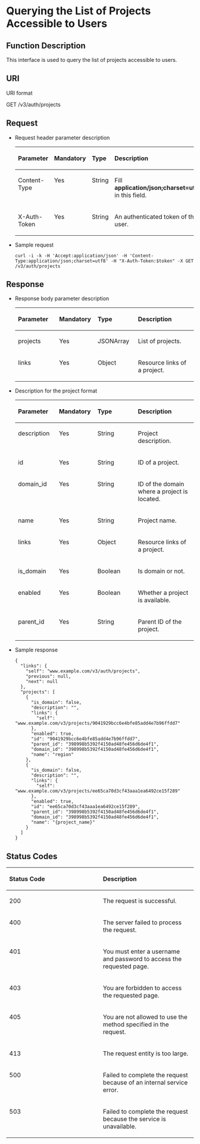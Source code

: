 # Querying the List of Projects Accessible to Users<a name="en-us_topic_0057845558"></a>

## Function Description<a name="section37234380165120"></a>

This interface is used to query the list of projects accessible to users.

## URI<a name="section61801097192146"></a>

URI format

GET /v3/auth/projects

## Request<a name="section63890395165120"></a>

-   Request header parameter description

    <a name="table6220953919369"></a>
    <table><thead align="left"><tr id="row5697606319369"><th class="cellrowborder" valign="top" width="22.88%" id="mcps1.1.5.1.1"><p id="p5527391819369"><a name="p5527391819369"></a><a name="p5527391819369"></a><strong id="a6f95694edbbb43d8a152536754b86c82"><a name="a6f95694edbbb43d8a152536754b86c82"></a><a name="a6f95694edbbb43d8a152536754b86c82"></a>Parameter</strong></p>
    </th>
    <th class="cellrowborder" valign="top" width="21.81%" id="mcps1.1.5.1.2"><p id="p4800235119369"><a name="p4800235119369"></a><a name="p4800235119369"></a><strong id="a105e6ed8c3de4c5a9dde97ae5a71071e_1"><a name="a105e6ed8c3de4c5a9dde97ae5a71071e_1"></a><a name="a105e6ed8c3de4c5a9dde97ae5a71071e_1"></a>Mandatory</strong></p>
    </th>
    <th class="cellrowborder" valign="top" width="22.48%" id="mcps1.1.5.1.3"><p id="p6298525419369"><a name="p6298525419369"></a><a name="p6298525419369"></a><strong id="a703d34a49a2f4162bc1a1a439f655f95_1"><a name="a703d34a49a2f4162bc1a1a439f655f95_1"></a><a name="a703d34a49a2f4162bc1a1a439f655f95_1"></a>Type</strong></p>
    </th>
    <th class="cellrowborder" valign="top" width="32.83%" id="mcps1.1.5.1.4"><p id="p153191219369"><a name="p153191219369"></a><a name="p153191219369"></a><strong id="a76acf34e8e7b48948763ec1b460ad92f"><a name="a76acf34e8e7b48948763ec1b460ad92f"></a><a name="a76acf34e8e7b48948763ec1b460ad92f"></a>Description</strong></p>
    </th>
    </tr>
    </thead>
    <tbody><tr id="row61263798114243"><td class="cellrowborder" valign="top" width="22.88%" headers="mcps1.1.5.1.1 "><p id="p3477825114246"><a name="p3477825114246"></a><a name="p3477825114246"></a>Content-Type</p>
    </td>
    <td class="cellrowborder" valign="top" width="21.81%" headers="mcps1.1.5.1.2 "><p id="p13268390114246"><a name="p13268390114246"></a><a name="p13268390114246"></a>Yes</p>
    </td>
    <td class="cellrowborder" valign="top" width="22.48%" headers="mcps1.1.5.1.3 "><p id="p997820114246"><a name="p997820114246"></a><a name="p997820114246"></a>String</p>
    </td>
    <td class="cellrowborder" valign="top" width="32.83%" headers="mcps1.1.5.1.4 "><p id="p13714602114246"><a name="p13714602114246"></a><a name="p13714602114246"></a>Fill <strong id="b842352706161331"><a name="b842352706161331"></a><a name="b842352706161331"></a>application/json;charset=utf8</strong> in this field.</p>
    </td>
    </tr>
    <tr id="row1297318319369"><td class="cellrowborder" valign="top" width="22.88%" headers="mcps1.1.5.1.1 "><p id="p5165841919369"><a name="p5165841919369"></a><a name="p5165841919369"></a>X-Auth-Token</p>
    </td>
    <td class="cellrowborder" valign="top" width="21.81%" headers="mcps1.1.5.1.2 "><p id="p2358241119369"><a name="p2358241119369"></a><a name="p2358241119369"></a>Yes</p>
    </td>
    <td class="cellrowborder" valign="top" width="22.48%" headers="mcps1.1.5.1.3 "><p id="p3112715219369"><a name="p3112715219369"></a><a name="p3112715219369"></a>String</p>
    </td>
    <td class="cellrowborder" valign="top" width="32.83%" headers="mcps1.1.5.1.4 "><p id="p3310810221217"><a name="p3310810221217"></a><a name="p3310810221217"></a>An authenticated token of the user.</p>
    </td>
    </tr>
    </tbody>
    </table>

-   Sample request

    ```
    curl -i -k -H 'Accept:application/json' -H 'Content-Type:application/json;charset=utf8' -H "X-Auth-Token:$token" -X GET /v3/auth/projects
    ```


## Response<a name="section23133376165120"></a>

-   Response body parameter description

    <a name="table61864177165120"></a>
    <table><thead align="left"><tr id="row53394193165120"><th class="cellrowborder" valign="top" width="23.01%" id="mcps1.1.5.1.1"><p id="p29962347165120"><a name="p29962347165120"></a><a name="p29962347165120"></a><strong id="b9413284164823"><a name="b9413284164823"></a><a name="b9413284164823"></a>Parameter</strong></p>
    </th>
    <th class="cellrowborder" valign="top" width="21.55%" id="mcps1.1.5.1.2"><p id="p11031025165120"><a name="p11031025165120"></a><a name="p11031025165120"></a><strong id="a105e6ed8c3de4c5a9dde97ae5a71071e_3"><a name="a105e6ed8c3de4c5a9dde97ae5a71071e_3"></a><a name="a105e6ed8c3de4c5a9dde97ae5a71071e_3"></a>Mandatory</strong></p>
    </th>
    <th class="cellrowborder" valign="top" width="22.61%" id="mcps1.1.5.1.3"><p id="p21097869165120"><a name="p21097869165120"></a><a name="p21097869165120"></a><strong id="a703d34a49a2f4162bc1a1a439f655f95_3"><a name="a703d34a49a2f4162bc1a1a439f655f95_3"></a><a name="a703d34a49a2f4162bc1a1a439f655f95_3"></a>Type</strong></p>
    </th>
    <th class="cellrowborder" valign="top" width="32.83%" id="mcps1.1.5.1.4"><p id="p31205796165120"><a name="p31205796165120"></a><a name="p31205796165120"></a><strong id="b50726443164823"><a name="b50726443164823"></a><a name="b50726443164823"></a>Description</strong></p>
    </th>
    </tr>
    </thead>
    <tbody><tr id="row44641568165120"><td class="cellrowborder" valign="top" width="23.01%" headers="mcps1.1.5.1.1 "><p id="p59197289165120"><a name="p59197289165120"></a><a name="p59197289165120"></a>projects</p>
    </td>
    <td class="cellrowborder" valign="top" width="21.55%" headers="mcps1.1.5.1.2 "><p id="p30251110165120"><a name="p30251110165120"></a><a name="p30251110165120"></a>Yes</p>
    </td>
    <td class="cellrowborder" valign="top" width="22.61%" headers="mcps1.1.5.1.3 "><p id="p34420864165120"><a name="p34420864165120"></a><a name="p34420864165120"></a>JSONArray</p>
    </td>
    <td class="cellrowborder" valign="top" width="32.83%" headers="mcps1.1.5.1.4 "><p id="p36626590165120"><a name="p36626590165120"></a><a name="p36626590165120"></a>List of projects.</p>
    </td>
    </tr>
    <tr id="row61203858165120"><td class="cellrowborder" valign="top" width="23.01%" headers="mcps1.1.5.1.1 "><p id="p58565490165120"><a name="p58565490165120"></a><a name="p58565490165120"></a>links</p>
    </td>
    <td class="cellrowborder" valign="top" width="21.55%" headers="mcps1.1.5.1.2 "><p id="p46184267165120"><a name="p46184267165120"></a><a name="p46184267165120"></a>Yes</p>
    </td>
    <td class="cellrowborder" valign="top" width="22.61%" headers="mcps1.1.5.1.3 "><p id="p49938116165120"><a name="p49938116165120"></a><a name="p49938116165120"></a>Object</p>
    </td>
    <td class="cellrowborder" valign="top" width="32.83%" headers="mcps1.1.5.1.4 "><p id="p18455557165120"><a name="p18455557165120"></a><a name="p18455557165120"></a>Resource links of a project.</p>
    </td>
    </tr>
    </tbody>
    </table>


-   Description for the project format

    <a name="t3ef10d134105438f922a72ac36adbe13"></a>
    <table><thead align="left"><tr id="ra836795da3204436ad115c6d63f33cb3"><th class="cellrowborder" valign="top" width="22.88%" id="mcps1.1.5.1.1"><p id="a915f4fa2492a4fa3b5fc5b52cb975ed3"><a name="a915f4fa2492a4fa3b5fc5b52cb975ed3"></a><a name="a915f4fa2492a4fa3b5fc5b52cb975ed3"></a><strong id="b24591867173012"><a name="b24591867173012"></a><a name="b24591867173012"></a>Parameter</strong></p>
    </th>
    <th class="cellrowborder" valign="top" width="21.55%" id="mcps1.1.5.1.2"><p id="aeb29128c8bc6489593aaf12297635c52"><a name="aeb29128c8bc6489593aaf12297635c52"></a><a name="aeb29128c8bc6489593aaf12297635c52"></a><strong id="a105e6ed8c3de4c5a9dde97ae5a71071e_5"><a name="a105e6ed8c3de4c5a9dde97ae5a71071e_5"></a><a name="a105e6ed8c3de4c5a9dde97ae5a71071e_5"></a>Mandatory</strong></p>
    </th>
    <th class="cellrowborder" valign="top" width="22.68%" id="mcps1.1.5.1.3"><p id="a367df15999ce47aa8fa2550bb2d3df9a"><a name="a367df15999ce47aa8fa2550bb2d3df9a"></a><a name="a367df15999ce47aa8fa2550bb2d3df9a"></a><strong id="a703d34a49a2f4162bc1a1a439f655f95_5"><a name="a703d34a49a2f4162bc1a1a439f655f95_5"></a><a name="a703d34a49a2f4162bc1a1a439f655f95_5"></a>Type</strong></p>
    </th>
    <th class="cellrowborder" valign="top" width="32.89%" id="mcps1.1.5.1.4"><p id="a16a6b7e4145e4fbabf25e75163ec3f95"><a name="a16a6b7e4145e4fbabf25e75163ec3f95"></a><a name="a16a6b7e4145e4fbabf25e75163ec3f95"></a><strong id="b54537216173012"><a name="b54537216173012"></a><a name="b54537216173012"></a>Description</strong></p>
    </th>
    </tr>
    </thead>
    <tbody><tr id="rb2ba995189ec478eb5d1181d3bb7be1c"><td class="cellrowborder" valign="top" width="22.88%" headers="mcps1.1.5.1.1 "><p id="aa1005da54f2c4746ae99676d14ab012d"><a name="aa1005da54f2c4746ae99676d14ab012d"></a><a name="aa1005da54f2c4746ae99676d14ab012d"></a>description</p>
    </td>
    <td class="cellrowborder" valign="top" width="21.55%" headers="mcps1.1.5.1.2 "><p id="a6d0540b177e34775b18c670cf5cd46bc"><a name="a6d0540b177e34775b18c670cf5cd46bc"></a><a name="a6d0540b177e34775b18c670cf5cd46bc"></a>Yes</p>
    </td>
    <td class="cellrowborder" valign="top" width="22.68%" headers="mcps1.1.5.1.3 "><p id="a65f6a6fc5a364d868072c58eeab90325"><a name="a65f6a6fc5a364d868072c58eeab90325"></a><a name="a65f6a6fc5a364d868072c58eeab90325"></a>String</p>
    </td>
    <td class="cellrowborder" valign="top" width="32.89%" headers="mcps1.1.5.1.4 "><p id="ababe5d21d4764e209d225a4cea9b9fa2"><a name="ababe5d21d4764e209d225a4cea9b9fa2"></a><a name="ababe5d21d4764e209d225a4cea9b9fa2"></a>Project description.</p>
    </td>
    </tr>
    <tr id="r41522dc2bd8d475b8d2a16af17d5213b"><td class="cellrowborder" valign="top" width="22.88%" headers="mcps1.1.5.1.1 "><p id="a2501c5b12ff94e338c0930e6c321af90"><a name="a2501c5b12ff94e338c0930e6c321af90"></a><a name="a2501c5b12ff94e338c0930e6c321af90"></a>id</p>
    </td>
    <td class="cellrowborder" valign="top" width="21.55%" headers="mcps1.1.5.1.2 "><p id="af10224f581d946cb91a49683adf34271"><a name="af10224f581d946cb91a49683adf34271"></a><a name="af10224f581d946cb91a49683adf34271"></a>Yes</p>
    </td>
    <td class="cellrowborder" valign="top" width="22.68%" headers="mcps1.1.5.1.3 "><p id="a0316e95fb756489a82f70ae562c523b4"><a name="a0316e95fb756489a82f70ae562c523b4"></a><a name="a0316e95fb756489a82f70ae562c523b4"></a>String</p>
    </td>
    <td class="cellrowborder" valign="top" width="32.89%" headers="mcps1.1.5.1.4 "><p id="af5ce8c5c520f468895f28d74f6eb4540"><a name="af5ce8c5c520f468895f28d74f6eb4540"></a><a name="af5ce8c5c520f468895f28d74f6eb4540"></a>ID of a project.</p>
    </td>
    </tr>
    <tr id="r1208cbb1496440d89eb758b2cd80d578"><td class="cellrowborder" valign="top" width="22.88%" headers="mcps1.1.5.1.1 "><p id="a4504807eb899465fb0ce3ac82d7013dc"><a name="a4504807eb899465fb0ce3ac82d7013dc"></a><a name="a4504807eb899465fb0ce3ac82d7013dc"></a>domain_id</p>
    </td>
    <td class="cellrowborder" valign="top" width="21.55%" headers="mcps1.1.5.1.2 "><p id="en-us_topic_0026585113_p386591205643"><a name="en-us_topic_0026585113_p386591205643"></a><a name="en-us_topic_0026585113_p386591205643"></a>Yes</p>
    </td>
    <td class="cellrowborder" valign="top" width="22.68%" headers="mcps1.1.5.1.3 "><p id="a293aacc9b5354786a8b30a063a186b02"><a name="a293aacc9b5354786a8b30a063a186b02"></a><a name="a293aacc9b5354786a8b30a063a186b02"></a>String</p>
    </td>
    <td class="cellrowborder" valign="top" width="32.89%" headers="mcps1.1.5.1.4 "><p id="aa1138dcdd40340039e621e7abf0332e1"><a name="aa1138dcdd40340039e621e7abf0332e1"></a><a name="aa1138dcdd40340039e621e7abf0332e1"></a>ID of the domain where a project is located.</p>
    </td>
    </tr>
    <tr id="rbe8775b4e77a4b08be093de05e7bcbf3"><td class="cellrowborder" valign="top" width="22.88%" headers="mcps1.1.5.1.1 "><p id="acc4c499e1b2f4bdd98e5c7acd4e8861b"><a name="acc4c499e1b2f4bdd98e5c7acd4e8861b"></a><a name="acc4c499e1b2f4bdd98e5c7acd4e8861b"></a>name</p>
    </td>
    <td class="cellrowborder" valign="top" width="21.55%" headers="mcps1.1.5.1.2 "><p id="a4bf5dfe715d342e0a883343cbcf8181a"><a name="a4bf5dfe715d342e0a883343cbcf8181a"></a><a name="a4bf5dfe715d342e0a883343cbcf8181a"></a>Yes</p>
    </td>
    <td class="cellrowborder" valign="top" width="22.68%" headers="mcps1.1.5.1.3 "><p id="a8c424bac7d93444dbc647a1d5c5c21e4"><a name="a8c424bac7d93444dbc647a1d5c5c21e4"></a><a name="a8c424bac7d93444dbc647a1d5c5c21e4"></a>String</p>
    </td>
    <td class="cellrowborder" valign="top" width="32.89%" headers="mcps1.1.5.1.4 "><p id="afc48731c8a2e4c66a56ac245f7a1e34e"><a name="afc48731c8a2e4c66a56ac245f7a1e34e"></a><a name="afc48731c8a2e4c66a56ac245f7a1e34e"></a>Project name.</p>
    </td>
    </tr>
    <tr id="row884150412952"><td class="cellrowborder" valign="top" width="22.88%" headers="mcps1.1.5.1.1 "><p id="p4507320312952"><a name="p4507320312952"></a><a name="p4507320312952"></a>links</p>
    </td>
    <td class="cellrowborder" valign="top" width="21.55%" headers="mcps1.1.5.1.2 "><p id="p2705079812952"><a name="p2705079812952"></a><a name="p2705079812952"></a>Yes</p>
    </td>
    <td class="cellrowborder" valign="top" width="22.68%" headers="mcps1.1.5.1.3 "><p id="p4363103412952"><a name="p4363103412952"></a><a name="p4363103412952"></a>Object</p>
    </td>
    <td class="cellrowborder" valign="top" width="32.89%" headers="mcps1.1.5.1.4 "><p id="p4445286212952"><a name="p4445286212952"></a><a name="p4445286212952"></a>Resource links of a project.</p>
    </td>
    </tr>
    <tr id="row19356972201441"><td class="cellrowborder" valign="top" width="22.88%" headers="mcps1.1.5.1.1 "><p id="p29605601201441"><a name="p29605601201441"></a><a name="p29605601201441"></a>is_domain</p>
    </td>
    <td class="cellrowborder" valign="top" width="21.55%" headers="mcps1.1.5.1.2 "><p id="p21596807201441"><a name="p21596807201441"></a><a name="p21596807201441"></a>Yes</p>
    </td>
    <td class="cellrowborder" valign="top" width="22.68%" headers="mcps1.1.5.1.3 "><p id="p39263216201441"><a name="p39263216201441"></a><a name="p39263216201441"></a>Boolean</p>
    </td>
    <td class="cellrowborder" valign="top" width="32.89%" headers="mcps1.1.5.1.4 "><p id="p59347844201441"><a name="p59347844201441"></a><a name="p59347844201441"></a>Is domain or not.</p>
    </td>
    </tr>
    <tr id="row46028278201453"><td class="cellrowborder" valign="top" width="22.88%" headers="mcps1.1.5.1.1 "><p id="p27327398201453"><a name="p27327398201453"></a><a name="p27327398201453"></a>enabled</p>
    </td>
    <td class="cellrowborder" valign="top" width="21.55%" headers="mcps1.1.5.1.2 "><p id="p1690706201453"><a name="p1690706201453"></a><a name="p1690706201453"></a>Yes</p>
    </td>
    <td class="cellrowborder" valign="top" width="22.68%" headers="mcps1.1.5.1.3 "><p id="p57286369201453"><a name="p57286369201453"></a><a name="p57286369201453"></a>Boolean</p>
    </td>
    <td class="cellrowborder" valign="top" width="32.89%" headers="mcps1.1.5.1.4 "><p id="p30534075201453"><a name="p30534075201453"></a><a name="p30534075201453"></a>Whether a project is available.</p>
    </td>
    </tr>
    <tr id="row14242324201510"><td class="cellrowborder" valign="top" width="22.88%" headers="mcps1.1.5.1.1 "><p id="p35305259201510"><a name="p35305259201510"></a><a name="p35305259201510"></a>parent_id</p>
    </td>
    <td class="cellrowborder" valign="top" width="21.55%" headers="mcps1.1.5.1.2 "><p id="p17738677201510"><a name="p17738677201510"></a><a name="p17738677201510"></a>Yes</p>
    </td>
    <td class="cellrowborder" valign="top" width="22.68%" headers="mcps1.1.5.1.3 "><p id="p53557531201510"><a name="p53557531201510"></a><a name="p53557531201510"></a>String</p>
    </td>
    <td class="cellrowborder" valign="top" width="32.89%" headers="mcps1.1.5.1.4 "><p id="p62242884201510"><a name="p62242884201510"></a><a name="p62242884201510"></a>Parent ID of the project.</p>
    </td>
    </tr>
    </tbody>
    </table>

-   Sample response

    ```
    {
      "links": {
        "self": "www.example.com/v3/auth/projects",
        "previous": null,
        "next": null
      },
      "projects": [
        {
          "is_domain": false,
          "description": "",
          "links": {
            "self": "www.example.com/v3/projects/9041929bcc6e4bfe85add4e7b96ffdd7"
          },
          "enabled": true,
          "id": "9041929bcc6e4bfe85add4e7b96ffdd7",
          "parent_id": "398998b5392f4150ad48fe456d6de4f1",
          "domain_id": "398998b5392f4150ad48fe456d6de4f1",
          "name": "region"
        },
        {
          "is_domain": false,
          "description": "",
          "links": {
            "self": "www.example.com/v3/projects/ee65ca70d3cf43aaa1ea6492ce15f289"
          },
          "enabled": true,
          "id": "ee65ca70d3cf43aaa1ea6492ce15f289",
          "parent_id": "398998b5392f4150ad48fe456d6de4f1",
          "domain_id": "398998b5392f4150ad48fe456d6de4f1",
          "name": "{project_name}"
        }
      ]
    }
    ```


## Status Codes<a name="section58962517165120"></a>

<a name="table11234582165120"></a>
<table><thead align="left"><tr id="row19742440165120"><th class="cellrowborder" valign="top" width="50%" id="mcps1.1.3.1.1"><p id="p55633806165120"><a name="p55633806165120"></a><a name="p55633806165120"></a><strong id="b84235270618317"><a name="b84235270618317"></a><a name="b84235270618317"></a>Status Code</strong></p>
</th>
<th class="cellrowborder" valign="top" width="50%" id="mcps1.1.3.1.2"><p id="p10044408165120"><a name="p10044408165120"></a><a name="p10044408165120"></a><strong id="b15670140164823"><a name="b15670140164823"></a><a name="b15670140164823"></a>Description</strong></p>
</th>
</tr>
</thead>
<tbody><tr id="row8290702165120"><td class="cellrowborder" valign="top" width="50%" headers="mcps1.1.3.1.1 "><p id="p458298165120"><a name="p458298165120"></a><a name="p458298165120"></a>200</p>
</td>
<td class="cellrowborder" valign="top" width="50%" headers="mcps1.1.3.1.2 "><p id="p37122145165120"><a name="p37122145165120"></a><a name="p37122145165120"></a>The request is successful.</p>
</td>
</tr>
<tr id="row65663855165120"><td class="cellrowborder" valign="top" width="50%" headers="mcps1.1.3.1.1 "><p id="p17172061165120"><a name="p17172061165120"></a><a name="p17172061165120"></a>400</p>
</td>
<td class="cellrowborder" valign="top" width="50%" headers="mcps1.1.3.1.2 "><p id="p48759675165120"><a name="p48759675165120"></a><a name="p48759675165120"></a>The server failed to process the request.</p>
</td>
</tr>
<tr id="row36183891165120"><td class="cellrowborder" valign="top" width="50%" headers="mcps1.1.3.1.1 "><p id="p45214077165120"><a name="p45214077165120"></a><a name="p45214077165120"></a>401</p>
</td>
<td class="cellrowborder" valign="top" width="50%" headers="mcps1.1.3.1.2 "><p id="p38461611165120"><a name="p38461611165120"></a><a name="p38461611165120"></a>You must enter a username and password to access the requested page.</p>
</td>
</tr>
<tr id="row10610183165120"><td class="cellrowborder" valign="top" width="50%" headers="mcps1.1.3.1.1 "><p id="p54118519165120"><a name="p54118519165120"></a><a name="p54118519165120"></a>403</p>
</td>
<td class="cellrowborder" valign="top" width="50%" headers="mcps1.1.3.1.2 "><p id="p21523936165120"><a name="p21523936165120"></a><a name="p21523936165120"></a>You are forbidden to access the requested page.</p>
</td>
</tr>
<tr id="row59497697165120"><td class="cellrowborder" valign="top" width="50%" headers="mcps1.1.3.1.1 "><p id="p54584113165120"><a name="p54584113165120"></a><a name="p54584113165120"></a>405</p>
</td>
<td class="cellrowborder" valign="top" width="50%" headers="mcps1.1.3.1.2 "><p id="p59237005165120"><a name="p59237005165120"></a><a name="p59237005165120"></a>You are not allowed to use the method specified in the request.</p>
</td>
</tr>
<tr id="row63371004165120"><td class="cellrowborder" valign="top" width="50%" headers="mcps1.1.3.1.1 "><p id="p32777686165120"><a name="p32777686165120"></a><a name="p32777686165120"></a>413</p>
</td>
<td class="cellrowborder" valign="top" width="50%" headers="mcps1.1.3.1.2 "><p id="p37746929165120"><a name="p37746929165120"></a><a name="p37746929165120"></a>The request entity is too large.</p>
</td>
</tr>
<tr id="row4178046165120"><td class="cellrowborder" valign="top" width="50%" headers="mcps1.1.3.1.1 "><p id="p2877469165120"><a name="p2877469165120"></a><a name="p2877469165120"></a>500</p>
</td>
<td class="cellrowborder" valign="top" width="50%" headers="mcps1.1.3.1.2 "><p id="p31748432165120"><a name="p31748432165120"></a><a name="p31748432165120"></a>Failed to complete the request because of an internal service error.</p>
</td>
</tr>
<tr id="row17300437165120"><td class="cellrowborder" valign="top" width="50%" headers="mcps1.1.3.1.1 "><p id="p59158146165120"><a name="p59158146165120"></a><a name="p59158146165120"></a>503</p>
</td>
<td class="cellrowborder" valign="top" width="50%" headers="mcps1.1.3.1.2 "><p id="p27080503165120"><a name="p27080503165120"></a><a name="p27080503165120"></a>Failed to complete the request because the service is unavailable.</p>
</td>
</tr>
</tbody>
</table>

